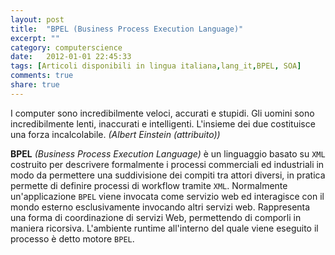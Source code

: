 ```yaml
---
layout: post
title:  "BPEL (Business Process Execution Language)"
excerpt: ""
category: computerscience
date:   2012-01-01 22:45:33
tags: [Articoli disponibili in lingua italiana,lang_it,BPEL, SOA]
comments: true
share: true
---
```


I computer sono incredibilmente veloci, accurati e stupidi. Gli uomini sono incredibilmente lenti, inaccurati e intelligenti. L'insieme dei due costituisce una forza incalcolabile.
*(Albert Einstein (attribuito))*


**BPEL** *(Business Process Execution Language)* è un linguaggio basato su `XML` costruito per descrivere formalmente i processi commerciali ed industriali in modo da permettere una suddivisione dei compiti tra attori diversi, in pratica permette di definire processi di workflow tramite `XML`.
Normalmente un'applicazione `BPEL` viene invocata come servizio web ed interagisce con il mondo esterno esclusivamente invocando altri servizi web. 
Rappresenta una forma di coordinazione di servizi Web, permettendo di comporli in maniera ricorsiva. 
L'ambiente runtime all'interno del quale viene eseguito il processo è detto motore `BPEL`.


